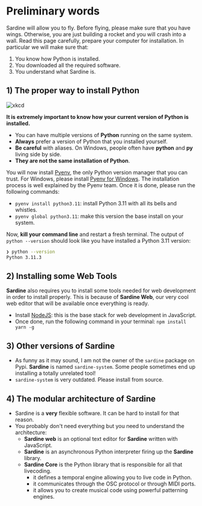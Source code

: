 # Preliminary words

Sardine will allow you to fly. Before flying, please make sure that you have wings. Otherwise, you are just building a rocket and you will crash into a wall. Read this page carefully, prepare your computer for installation. In particular we will make sure that:
1) You know how Python is installed.
2) You downloaded all the required software.
3) You understand what Sardine is.

## 1) The proper way to install Python

![xkcd](https://imgs.xkcd.com/comics/python_environment.png)

**It is extremely important to know how your current version of Python is installed.**
- You can have multiple versions of **Python** running on the same system.
- **Always** prefer a version of Python that you installed yourself. 
- **Be careful** with aliases. On Windows, people often have **python** and **py** living side by side.
- **They are not the same installation of Python**.

You will now install [Pyenv](https://github.com/pyenv/pyenv), the only Python version manager that you can trust. For Windows, please install [Pyenv for Windows](https://github.com/pyenv-win/pyenv-win). The installation process is well explained by the Pyenv team. Once it is done, please run the following commands:
- `pyenv install python3.11`: install Python 3.11 with all its bells and whistles.
- `pyenv global python3.11`: make this version the base install on your system.

Now, **kill your command line** and restart a fresh terminal. The output of `python --version` should look like you have installed a Python 3.11 version:

```bash
❯ python --version
Python 3.11.3
```

## 2) Installing some Web Tools

**Sardine** also requires you to install some tools needed for web development in order to install properly. This is because of **Sardine Web**, our very cool web editor that will be available once everything is ready.

- Install [NodeJS](https://nodejs.org/en/download): this is the base stack for web development in JavaScript.
- Once done, run the following command in your terminal: `npm install yarn -g`


## 3) Other versions of Sardine

- As funny as it may sound, I am not the owner of the `sardine` package on Pypi. **Sardine** is named `sardine-system`. Some people sometimes end up installing a totally unrelated tool!
- `sardine-system` is very outdated. Please install from source.

## 4) The modular architecture of Sardine

- Sardine is a **very** flexible software. It can be hard to install for that reason.
- You probably don't need everything but you need to understand the architecture:
  - **Sardine web** is an optional text editor for **Sardine** written with JavaScript.
  - **Sardine** is an asynchronous Python interpreter firing up the **Sardine** library.
  - **Sardine Core** is the Python library that is responsible for all that livecoding.
    - it defines a temporal engine allowing you to live code in Python.
    - it communicates through the OSC protocol or through MIDI ports.
    - it allows you to create musical code using powerful patterning engines.
